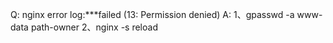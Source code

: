 Q: nginx error log:***failed (13: Permission denied)
A:
  1、gpasswd -a www-data path-owner
  2、nginx -s reload
